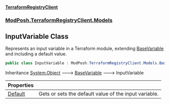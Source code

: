 #### [TerraformRegistryClient](index.md 'index')
### [ModPosh.TerraformRegistryClient.Models](ModPosh.TerraformRegistryClient.Models.md 'ModPosh.TerraformRegistryClient.Models')

## InputVariable Class

Represents an input variable in a Terraform module, extending [BaseVariable](ModPosh.TerraformRegistryClient.Models.BaseVariable.md 'ModPosh.TerraformRegistryClient.Models.BaseVariable') and including a default value.

```csharp
public class InputVariable : ModPosh.TerraformRegistryClient.Models.BaseVariable
```

Inheritance [System.Object](https://docs.microsoft.com/en-us/dotnet/api/System.Object 'System.Object') &#129106; [BaseVariable](ModPosh.TerraformRegistryClient.Models.BaseVariable.md 'ModPosh.TerraformRegistryClient.Models.BaseVariable') &#129106; InputVariable

| Properties | |
| :--- | :--- |
| [Default](ModPosh.TerraformRegistryClient.Models.InputVariable.Default.md 'ModPosh.TerraformRegistryClient.Models.InputVariable.Default') | Gets or sets the default value of the input variable. |
